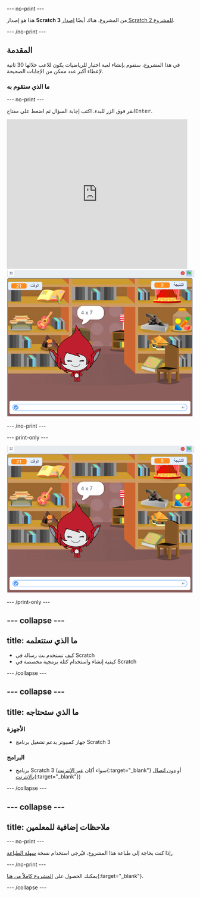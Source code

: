 --- no-print ---

هذا هو إصدار **Scratch 3** من المشروع. هناك أيضًا [إصدار Scratch 2 للمشروع](https://projects.raspberrypi.org/ar-SA/projects/brain-game-scratch2).

--- /no-print ---

## المقدمة

في هذا المشروع، ستقوم بإنشاء لعبة اختبار للرياضيات يكون للاعب خلالها 30 ثانية لإعطاء أكبر عدد ممكن من الإجابات الصحيحة.

### ما الذي ستقوم به

--- no-print ---

انقر فوق الزر للبدء. اكتب إجابة السؤال ثم اضغط على مفتاح<kbd>Enter</kbd>.

<div class="scratch-preview">
  <iframe allowtransparency="true" width="485" height="402" src="https://scratch.mit.edu/projects/embed/407320135/?autostart=false" frameborder="0" scrolling="no"></iframe>
  <img src="images/brain-final.png">
</div>

--- /no-print ---

--- print-only ---

![لعبة العقل](images/brain-final.png)

--- /print-only ---

--- collapse ---
---
title: ما الذي ستتعلمه
---

+ كيف تستخدم بث رسالة في Scratch
+ كيفية إنشاء واستخدام كتلة برمجية مخصصة في Scratch

--- /collapse ---

--- collapse ---
---
title: ما الذي ستحتاجه
---

### الأجهزة

+ جهاز كمبيوتر يدعم تشغيل برنامج Scratch 3

### البرامج

+ برنامج Scratch 3 (سواء أكان [عبر الإنترنت](https://rpf.io/scratchon){:target="_blank"} أو [دون اتصال بالإنترنت](https://rpf.io/scratchoff){:target="_blank"})

--- /collapse ---

--- collapse ---
---
title: ملاحظات إضافية للمعلمين
---

--- no-print ---

إذا كنت بحاجة إلى طباعة هذا المشروع، فيُرجى استخدام نسخة [سهلة الطباعة.](https://projects.raspberrypi.org/ar-SA/projects/brain-game/print).

--- /no-print ---

يمكنك الحصول على [المشروع كاملاً من هنا](https://rpf.io/p/ar-SA/brain-game-get){:target="_blank"}.

--- /collapse ---